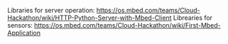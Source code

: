 Libraries for server operation: https://os.mbed.com/teams/Cloud-Hackathon/wiki/HTTP-Python-Server-with-Mbed-Client
Librearies for sensors: https://os.mbed.com/teams/Cloud-Hackathon/wiki/First-Mbed-Application
